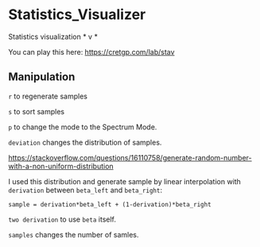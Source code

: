 # Statistics_Visualizer
Statistics visualization * v *

You can play this here: https://cretgp.com/lab/stav

## Manipulation
`r` to regenerate samples

`s` to sort samples

`p` to change the mode to the Spectrum Mode.


`deviation` changes the distribution of samples.

https://stackoverflow.com/questions/16110758/generate-random-number-with-a-non-uniform-distribution

I used this distribution and generate sample by linear interpolation with `derivation` between `beta_left` and `beta_right`:

```
sample = derivation*beta_left + (1-derivation)*beta_right
```

`two derivation` to use `beta` itself.

`samples` changes the number of samles.
